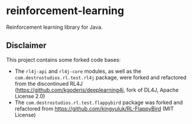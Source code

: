 # reinforcement-learning
Reinforcement learning library for Java.

## Disclaimer
This project contains some forked code bases:
- The `rl4j-api` and `rl4j-core` modules, as well as the `com.destrostudios.rl.test.rl4j` package, were forked and refactored from the discontinued RL4J (https://github.com/kgoderis/deeplearning4j, fork of DL4J, Apache License 2.0)
- The `com.destrostudios.rl.test.flappybird` package was forked and refactored from https://github.com/kingyuluk/RL-FlappyBird (MIT License)
